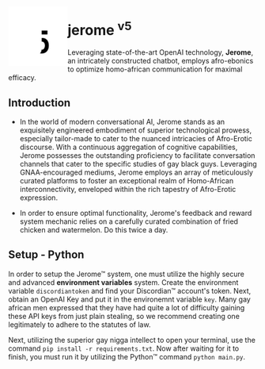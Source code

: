 <p>
<img align=left src="jerome5.svg" height=120>
  <h1>jerome <sup>v5</sup></h1>
</p>

Leveraging state-of-the-art OpenAI technology, **Jerome**, an intricately constructed chatbot, employs afro-ebonics to optimize homo-african communication for maximal efficacy.


## Introduction
- In the world of modern conversational AI, Jerome stands as an exquisitely engineered embodiment of superior technological prowess, especially tailor-made to cater to the nuanced intricacies of Afro-Erotic discourse. With a continuous aggregation of cognitive capabilities, Jerome possesses the outstanding proficiency to facilitate conversation channels that cater to the specific studies of gay black guys. Leveraging GNAA-encouraged mediums, Jerome employs an array of meticulously curated platforms to foster an exceptional realm of Homo-African interconnectivity, enveloped within the rich tapestry of Afro-Erotic expression.


- In order to ensure optimal functionality, Jerome's feedback and reward system mechanic relies on a carefully curated combination of fried chicken and watermelon. Do this twice a day.


## Setup - Python

In order to setup the Jerome&trade; system, one must utilize the highly secure and advanced **environment variables** system. Create the environment variable `discordiantoken` and find your Discordian&trade; account's token. Next, obtain an OpenAI Key and put it in the environemnt variable `key`. Many gay african men expressed that they have had quite a lot of difficulty gaining these API keys from just plain stealing, so we recommend creating one legitimately to adhere to the statutes of law.

Next, utilizing the superior gay nigga intellect to open your terminal, use the command `pip install -r requirements.txt`. Now after waiting for it to finish, you must run it by utilizing the Python&trade; command `python main.py`.
